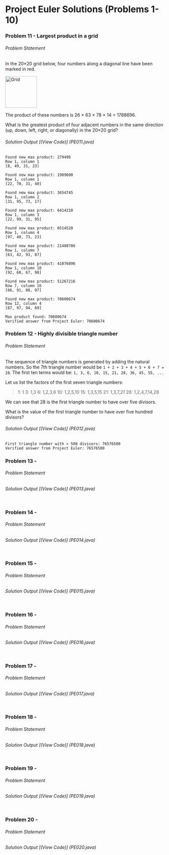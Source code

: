 # Project Euler Solutions (Problems 1-10)

### Problem 11 - Largest product in a grid
###### Problem Statement

In the 20×20 grid below, four numbers along a diagonal line have been marked in red.

<img src="http://i.imgur.com/NX07Uz3.png" alt="Grid" style="width: 100"/>

The product of these numbers is 26 × 63 × 78 × 14 = 1788696.

What is the greatest product of four adjacent numbers in the same direction (up, down, left, right, or diagonally) in the 20×20 grid?


###### Solution Output [(View Code)] (PE011.java)
```
Found new max product: 279496
Row 1, column 1
[8, 49, 31, 23]

Found new max product: 1909600
Row 1, column 1
[22, 70, 31, 40]

Found new max product: 3654745
Row 1, column 2
[31, 95, 73, 17]

Found new max product: 6414210
Row 1, column 3
[22, 99, 31, 95]

Found new max product: 6514520
Row 1, column 4
[97, 40, 73, 23]

Found new max product: 21408786
Row 1, column 7
[63, 42, 93, 87]

Found new max product: 41076896
Row 1, column 10
[92, 68, 67, 98]

Found new max product: 51267216
Row 7, column 16
[66, 91, 88, 97]

Found new max product: 70600674
Row 12, column 4
[87, 97, 94, 89]

Max product found: 70600674
Verified answer from Project Euler: 70600674
```

### Problem 12 - Highly divisible triangle number
###### Problem Statement
The sequence of triangle numbers is generated by adding the natural numbers. 
So the 7th triangle number would be ``1 + 2 + 3 + 4 + 5 + 6 + 7 = 28``. 
The first ten terms would be:
``
1, 3, 6, 10, 15, 21, 28, 36, 45, 55, ...
``

Let us list the factors of the first seven triangle numbers:


> 1: 1
> 3: 1,3
> 6: 1,2,3,6
> 10: 1,2,5,10
> 15: 1,3,5,15
> 21: 1,3,7,21
> 28: 1,2,4,7,14,28


We can see that 28 is the first triangle number to have over five divisors.

What is the value of the first triangle number to have over five hundred divisors?

###### Solution Output [(View Code)] (PE012.java)
```
First triangle number with > 500 divisors: 76576500
Verified answer from Project Euler: 76576500
```


### Problem 13 -
###### Problem Statement

###### Solution Output [(View Code)] (PE013.java) 
```

```

### Problem 14 - 
###### Problem Statement


###### Solution Output [(View Code)] (PE014.java)
```
```

### Problem 15 - 
###### Problem Statement


###### Solution Output [(View Code)] (PE015.java)
```
```

### Problem 16 - 
###### Problem Statement


###### Solution Output [(View Code)] (PE016.java)
```

```

### Problem 17 - 
###### Problem Statement


###### Solution Output [(View Code)] (PE017.java) 
```

```

### Problem 18 - 
###### Problem Statement


###### Solution Output [(View Code)] (PE018.java)
```
```

### Problem 19 - 

###### Problem Statement

###### Solution Output [(View Code)] (PE019.java)
```
```

### Problem 20 - 

###### Problem Statement

###### Solution Output [(View Code)] (PE020.java) 
```
```

